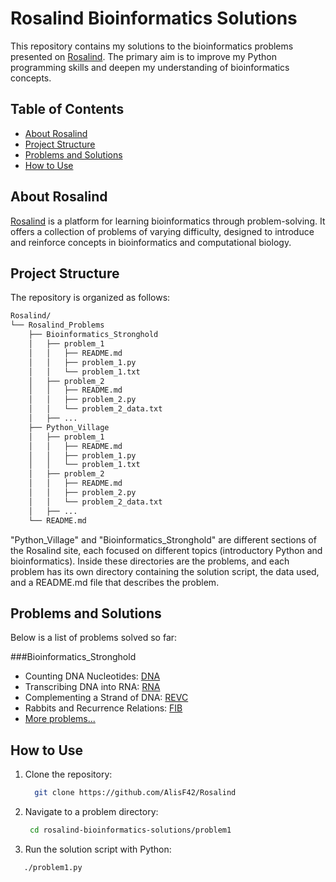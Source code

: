 # Rosalind Bioinformatics Solutions

This repository contains my solutions to the bioinformatics problems presented on [Rosalind](http://rosalind.info/). The primary aim is to improve my Python programming skills and deepen my understanding of bioinformatics concepts.

## Table of Contents

- [About Rosalind](#about-rosalind)
- [Project Structure](#project-structure)
- [Problems and Solutions](#problems-and-solutions)
- [How to Use](#how-to-use)

## About Rosalind

[Rosalind](http://rosalind.info/) is a platform for learning bioinformatics through problem-solving. It offers a collection of problems of varying difficulty, designed to introduce and reinforce concepts in bioinformatics and computational biology.

## Project Structure
The repository is organized as follows:
```bash
Rosalind/
└── Rosalind_Problems
    ├── Bioinformatics_Stronghold
    │   ├── problem_1
    │   │   ├── README.md
    │   │   ├── problem_1.py
    │   │   └── problem_1.txt
    │   ├── problem_2
    │   │   ├── README.md
    │   │   ├── problem_2.py
    │   │   └── problem_2_data.txt
    │   ├── ...
    ├── Python_Village
    │   ├── problem_1
    │   │   ├── README.md
    │   │   ├── problem_1.py
    │   │   └── problem_1.txt
    │   ├── problem_2
    │   │   ├── README.md
    │   │   ├── problem_2.py
    │   │   └── problem_2_data.txt
    │   ├── ...
    └── README.md
```      
"Python_Village" and "Bioinformatics_Stronghold" are different sections of the Rosalind site, each focused on different topics (introductory Python and bioinformatics). Inside these directories are the problems, and each problem has its own directory containing the solution script, the data used, and a README.md file that describes the problem.

## Problems and Solutions

Below is a list of problems solved so far:

###Bioinformatics_Stronghold
- Counting DNA Nucleotides: [DNA](Rosalind_Problems/Bioinformatics_Stronghold/1_DNA/)
- Transcribing DNA into RNA: [RNA](Rosalind_Problems/Bioinformatics_Stronghold/2_RNA/)
- Complementing a Strand of DNA: [REVC](Rosalind_Problems/Bioinformatics_Stronghold/3_REVC/)
- Rabbits and Recurrence Relations: [FIB](Rosalind_Problems/Bioinformatics_Stronghold/4_FIB/)
- [More problems...](#)

## How to Use

1. Clone the repository:
   ```bash
     git clone https://github.com/AlisF42/Rosalind
2. Navigate to a problem directory:
   ```bash
    cd rosalind-bioinformatics-solutions/problem1
3. Run the solution script with Python:
  ```bash
     ./problem1.py
